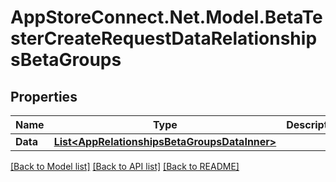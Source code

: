 # AppStoreConnect.Net.Model.BetaTesterCreateRequestDataRelationshipsBetaGroups

## Properties

Name | Type | Description | Notes
------------ | ------------- | ------------- | -------------
**Data** | [**List&lt;AppRelationshipsBetaGroupsDataInner&gt;**](AppRelationshipsBetaGroupsDataInner.md) |  | [optional] 

[[Back to Model list]](../README.md#documentation-for-models) [[Back to API list]](../README.md#documentation-for-api-endpoints) [[Back to README]](../README.md)

